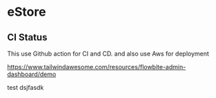 # eStore

## CI Status

This use Github action for CI and CD. and also use Aws for deployment

https://www.tailwindawesome.com/resources/flowbite-admin-dashboard/demo

test dsjfasdk